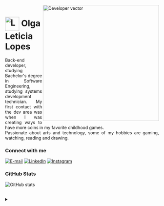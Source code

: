 
  <img align="right" alt="Developer vector" height="380" src="https://media.discordapp.net/attachments/1020872567738863716/1141443808207306802/Code_typing-bro_1.png?width=670&height=670">
<h1>
  <img align="center" alt="Logo" width="46px" src="https://media.discordapp.net/attachments/1020872567738863716/1141442098130862090/heart_123021.png"></a>
    <span>Olga Leticia Lopes</span>
</h1>

<p align="justify">Back-end developer, studying Bachelor's degree in Software Engineering, studying systems development technician. My first contact with the dev area was when I was creating ways to have more coins in my favorite childhood games.
<br>
Passionate about arts and technology, some of my hobbies are gaming, watching, reading and drawing.</p>

<h3 align="left">Connect with me</h3>

[![E-mail](https://img.shields.io/badge/-Email-000?style=for-the-badge&logo=microsoft-outlook&logoColor=FFA6C9&color:FFF)](mailto:leticiaolgalopes@gmail.com)
[![LinkedIn](https://img.shields.io/badge/-LinkedIn-000?style=for-the-badge&logo=linkedin&logoColor=FFA6C9&color:FFF)](https://www.linkedin.com/in/olgaleticialopes/)
[![Instagram](https://img.shields.io/badge/-Instagram-000?style=for-the-badge&logo=instagram&logoColor=FFA6C9&color:FFF)](https://instagram.com/leiteiciasan)


<h3 align="left">GitHub Stats</h3>

![GitHub stats](https://github-readme-stats-git-masterrstaa-rickstaa.vercel.app/api?username=olgaleticialopes&hide_title=true&show_icons=true&include_all_commits=false&count_private=true&line_height=25&hide=issues&bg_color=000&title_color=FFA6C9&text_color=FFF&border_radius=3&border_color=FFA6C9&icon_color=FFA6C9&ttheme=dracula)

<br>

<details align="left">
  <summary></summary> 
 
  - Badges by <a href="https://shields.io/">shields.io</a><br>
  - GitHub Stats by <a href="https://github.com/anuraghazra/github-readme-stats">anuraghazra</a>
  - Developer vector created by <a href="https://www.freepik.com/vectors/developer">storyset - www.freepik.com</a> (edited by author)
 
  <div align="right">Made with 💜 by <a href="https://github.com/olgaleticialopes">EA</a>.</div>

</details>



  
  
 
